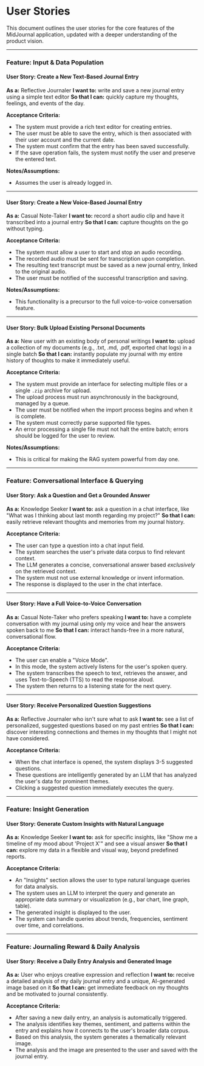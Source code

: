 # User Stories

This document outlines the user stories for the core features of the MidJournal application, updated with a deeper understanding of the product vision.

---

### Feature: Input & Data Population

#### User Story: Create a New Text-Based Journal Entry

**As a:** Reflective Journaler
**I want to:** write and save a new journal entry using a simple text editor
**So that I can:** quickly capture my thoughts, feelings, and events of the day.

**Acceptance Criteria:**

- The system must provide a rich text editor for creating entries.
- The user must be able to save the entry, which is then associated with their user account and the current date.
- The system must confirm that the entry has been saved successfully.
- If the save operation fails, the system must notify the user and preserve the entered text.

**Notes/Assumptions:**

- Assumes the user is already logged in.

---

#### User Story: Create a New Voice-Based Journal Entry

**As a:** Casual Note-Taker
**I want to:** record a short audio clip and have it transcribed into a journal entry
**So that I can:** capture thoughts on the go without typing.

**Acceptance Criteria:**

- The system must allow a user to start and stop an audio recording.
- The recorded audio must be sent for transcription upon completion.
- The resulting text transcript must be saved as a new journal entry, linked to the original audio.
- The user must be notified of the successful transcription and saving.

**Notes/Assumptions:**

- This functionality is a precursor to the full voice-to-voice conversation feature.

---

#### User Story: Bulk Upload Existing Personal Documents

**As a:** New user with an existing body of personal writings
**I want to:** upload a collection of my documents (e.g., .txt, .md, .pdf, exported chat logs) in a single batch
**So that I can:** instantly populate my journal with my entire history of thoughts to make it immediately useful.

**Acceptance Criteria:**

- The system must provide an interface for selecting multiple files or a single `.zip` archive for upload.
- The upload process must run asynchronously in the background, managed by a queue.
- The user must be notified when the import process begins and when it is complete.
- The system must correctly parse supported file types.
- An error processing a single file must not halt the entire batch; errors should be logged for the user to review.

**Notes/Assumptions:**

- This is critical for making the RAG system powerful from day one.

---

### Feature: Conversational Interface & Querying

#### User Story: Ask a Question and Get a Grounded Answer

**As a:** Knowledge Seeker
**I want to:** ask a question in a chat interface, like "What was I thinking about last month regarding my project?"
**So that I can:** easily retrieve relevant thoughts and memories from my journal history.

**Acceptance Criteria:**

- The user can type a question into a chat input field.
- The system searches the user's private data corpus to find relevant context.
- The LLM generates a concise, conversational answer based _exclusively_ on the retrieved context.
- The system must not use external knowledge or invent information.
- The response is displayed to the user in the chat interface.

---

#### User Story: Have a Full Voice-to-Voice Conversation

**As a:** Casual Note-Taker who prefers speaking
**I want to:** have a complete conversation with my journal using only my voice and hear the answers spoken back to me
**So that I can:** interact hands-free in a more natural, conversational flow.

**Acceptance Criteria:**

- The user can enable a "Voice Mode".
- In this mode, the system actively listens for the user's spoken query.
- The system transcribes the speech to text, retrieves the answer, and uses Text-to-Speech (TTS) to read the response aloud.
- The system then returns to a listening state for the next query.

---

#### User Story: Receive Personalized Question Suggestions

**As a:** Reflective Journaler who isn't sure what to ask
**I want to:** see a list of personalized, suggested questions based on my past entries
**So that I can:** discover interesting connections and themes in my thoughts that I might not have considered.

**Acceptance Criteria:**

- When the chat interface is opened, the system displays 3-5 suggested questions.
- These questions are intelligently generated by an LLM that has analyzed the user's data for prominent themes.
- Clicking a suggested question immediately executes the query.

---

### Feature: Insight Generation

#### User Story: Generate Custom Insights with Natural Language

**As a:** Knowledge Seeker
**I want to:** ask for specific insights, like "Show me a timeline of my mood about 'Project X'" and see a visual answer
**So that I can:** explore my data in a flexible and visual way, beyond predefined reports.

**Acceptance Criteria:**

- An "Insights" section allows the user to type natural language queries for data analysis.
- The system uses an LLM to interpret the query and generate an appropriate data summary or visualization (e.g., bar chart, line graph, table).
- The generated insight is displayed to the user.
- The system can handle queries about trends, frequencies, sentiment over time, and correlations.

---

### Feature: Journaling Reward & Daily Analysis

#### User Story: Receive a Daily Entry Analysis and Generated Image

**As a:** User who enjoys creative expression and reflection
**I want to:** receive a detailed analysis of my daily journal entry and a unique, AI-generated image based on it
**So that I can:** get immediate feedback on my thoughts and be motivated to journal consistently.

**Acceptance Criteria:**

- After saving a new daily entry, an analysis is automatically triggered.
- The analysis identifies key themes, sentiment, and patterns within the entry and explains how it connects to the user's broader data corpus.
- Based on this analysis, the system generates a thematically relevant image.
- The analysis and the image are presented to the user and saved with the journal entry.
